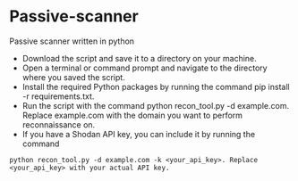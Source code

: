 # Passive-scanner
Passive scanner written in python 
- Download the script and save it to a directory on your machine.
- Open a terminal or command prompt and navigate to the directory where you saved the script.
- Install the required Python packages by running the command pip install -r requirements.txt.
- Run the script with the command python recon_tool.py -d example.com. Replace example.com with the domain you want to perform reconnaissance on.
- If you have a Shodan API key, you can include it by running the command
```
python recon_tool.py -d example.com -k <your_api_key>. Replace <your_api_key> with your actual API key.
```
